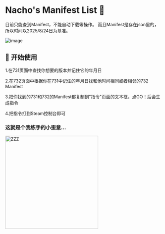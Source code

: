 # Nacho's Manifest List 🚀

目前只能查到Manifest，不能自动下载等操作。
而且Manifest是存在json里的，所以时间以2025/8/24日为基准。

![image](https://github.com/NachoNeko422/NachoNekoImage/blob/main/1728104430727.png)

## 🎯 开始使用

1.在731页面中查找你想要的版本并记住它的年月日

2.在732页面中根据你在731中记住的年月日找和他时间相同或者相邻的732 Manifest

3.把你找到的731和732的Manifest都复制到"指令"页面的文本框，点GO！后会生成指令

4.把指令打到Steam控制台即可

### 这就是个我练手的小歪意...

<img src="https://github.com/NachoNeko422/NachoNekoImage/blob/main/1728104358091.png" width = "300" height = "300" alt="ZZZ">
